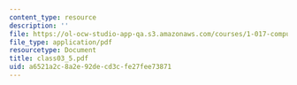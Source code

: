 ```yaml
---
content_type: resource
description: ''
file: https://ol-ocw-studio-app-qa.s3.amazonaws.com/courses/1-017-computing-and-data-analysis-for-environmental-applications-fall-2003/a6521a2c8a2e92decd3cfe27fee73871_class03_5.pdf
file_type: application/pdf
resourcetype: Document
title: class03_5.pdf
uid: a6521a2c-8a2e-92de-cd3c-fe27fee73871
---
```


